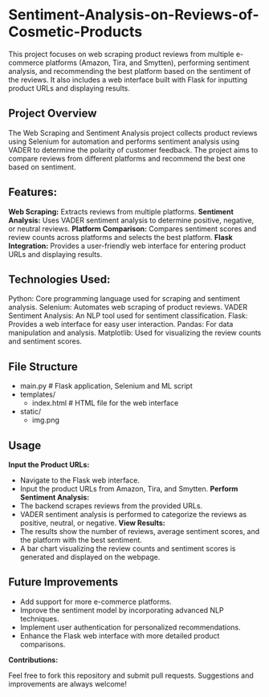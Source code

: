 # Sentiment-Analysis-on-Reviews-of-Cosmetic-Products


This project focuses on web scraping product reviews from multiple e-commerce platforms (Amazon, Tira, and Smytten), performing sentiment analysis, and recommending the best platform based on the sentiment of the reviews. It also includes a web interface built with Flask for inputting product URLs and displaying results.

## Project Overview
The Web Scraping and Sentiment Analysis project collects product reviews using Selenium for automation and performs sentiment analysis using VADER to determine the polarity of customer feedback. The project aims to compare reviews from different platforms and recommend the best one based on sentiment.

## Features:

**Web Scraping:** Extracts reviews from multiple platforms.
**Sentiment Analysis:** Uses VADER sentiment analysis to determine positive, negative, or neutral reviews.
**Platform Comparison:** Compares sentiment scores and review counts across platforms and selects the best platform.
**Flask Integration:** Provides a user-friendly web interface for entering product URLs and displaying results.

## Technologies Used:

Python: Core programming language used for scraping and sentiment analysis.
Selenium: Automates web scraping of product reviews.
VADER Sentiment Analysis: An NLP tool used for sentiment classification.
Flask: Provides a web interface for easy user interaction.
Pandas: For data manipulation and analysis.
Matplotlib: Used for visualizing the review counts and sentiment scores.

## File Structure

- main.py # Flask application, Selenium and ML script
- templates/
  - index.html # HTML file for the web interface
- static/
  - img.png

## Usage
**Input the Product URLs:**
- Navigate to the Flask web interface.
- Input the product URLs from Amazon, Tira, and Smytten.
**Perform Sentiment Analysis:**
- The backend scrapes reviews from the provided URLs.
- VADER sentiment analysis is performed to categorize the reviews as positive, neutral, or negative.
**View Results:**
- The results show the number of reviews, average sentiment scores, and the platform with the best sentiment.
- A bar chart visualizing the review counts and sentiment scores is generated and displayed on the webpage.


## Future Improvements

- Add support for more e-commerce platforms.
- Improve the sentiment model by incorporating advanced NLP techniques.
- Implement user authentication for personalized recommendations.
- Enhance the Flask web interface with more detailed product comparisons.
  
**Contributions:**

Feel free to fork this repository and submit pull requests. Suggestions and improvements are always welcome!


  

